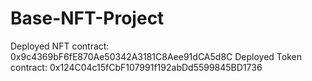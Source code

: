 # Base-NFT-Project
Deployed NFT contract: 0x9c4369bF6fE870Ae50342A3181C8Aee91dCA5d8C
Deployed Token contract: 0x124C04c15fCbF107991f192abDd5599845BD1736
